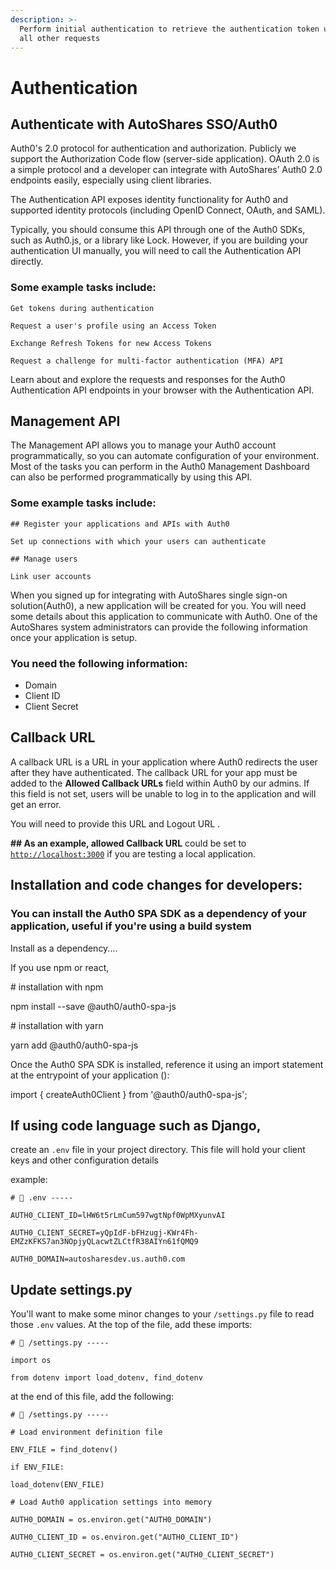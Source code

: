 ```yaml
---
description: >-
  Perform initial authentication to retrieve the authentication token used in
  all other requests
---
```


# Authentication

## Authenticate with AutoShares SSO/Auth0

Auth0's 2.0 protocol for authentication and authorization. Publicly we support the Authorization Code flow (server-side application). OAuth 2.0 is a simple protocol and a developer can integrate with AutoShares’ Auth0 2.0 endpoints easily, especially using client libraries.

The Authentication API exposes identity functionality for Auth0 and supported identity protocols (including OpenID Connect, OAuth, and SAML).

Typically, you should consume this API through one of the Auth0 SDKs, such as Auth0.js, or a library like Lock. However, if you are building your authentication UI manually, you will need to call the Authentication API directly.

### Some example tasks include:

```
Get tokens during authentication

Request a user's profile using an Access Token

Exchange Refresh Tokens for new Access Tokens

Request a challenge for multi-factor authentication (MFA) API
```

Learn about and explore the requests and responses for the Auth0 Authentication API endpoints in your browser with the Authentication API. 

## Management API

The Management API allows you to manage your Auth0 account programmatically, so you can automate configuration of your environment. Most of the tasks you can perform in the Auth0 Management Dashboard can also be performed programmatically by using this API.

### Some example tasks include:

```
## Register your applications and APIs with Auth0

Set up connections with which your users can authenticate

## Manage users

Link user accounts
```

When you signed up for integrating with AutoShares  single sign-on solution(Auth0), a new application will be created for you. You will need some details about this application to communicate with Auth0. One of the AutoShares system administrators can provide the following information once your application is setup.

### You need the following information:

* Domain
* Client ID
* Client Secret

&#x20;

&#x20;

## Callback URL

A callback URL is a URL in your application where Auth0 redirects the user after they have authenticated. The callback URL for your app must be added to the **Allowed Callback URLs** field within Auth0 by our admins. If this field is not set, users will be unable to log in to the application and will get an error.

&#x20;

You will need to provide this URL and Logout URL .

**## As an example, allowed Callback URL** could be set to [`http://localhost:3000`](http://localhost:3000) if you are testing a local application.

&#x20;

## Installation and code changes for developers:

### You can install the Auth0 SPA SDK as a dependency of your application, useful if you're using a build system

Install as a dependency....

If you use npm or react,

\# installation with npm

npm install --save @auth0/auth0-spa-js

&#x20;

\# installation with yarn

yarn add @auth0/auth0-spa-js

&#x20;

Once the Auth0 SPA SDK is installed, reference it using an import statement at the entrypoint of your application ():

import { createAuth0Client } from '@auth0/auth0-spa-js';

&#x20;

## If using code language such as Django,

create an `.env` file in your project directory. This file will hold your client keys and other configuration details

example:

`# 📁 .env -----`

`AUTH0_CLIENT_ID=lHW6t5rLmCum597wgtNpf0WpMXyunvAI`

`AUTH0_CLIENT_SECRET=yQpIdF-bFHzugj-KWr4Fh-EMZzKFKS7an3NOpjyQLacwtZLCtfR38AIYn61fQMQ9`

`AUTH0_DOMAIN=autosharesdev.us.auth0.com`



## Update settings.py

You'll want to make some minor changes to your `/settings.py` file to read those `.env` values. At the top of the file, add these imports:

```
# 📁 /settings.py -----
```

```
import os
```

```
from dotenv import load_dotenv, find_dotenv
```

&#x20;

&#x20;

at the end of this file, add the following:

`# 📁 /settings.py -----`

&#x20;

`# Load environment definition file`

`ENV_FILE = find_dotenv()`

`if ENV_FILE:`

&#x20;   `load_dotenv(ENV_FILE)`

&#x20;

&#x20;

`# Load Auth0 application settings into memory`

`AUTH0_DOMAIN = os.environ.get("AUTH0_DOMAIN")`

`AUTH0_CLIENT_ID = os.environ.get("AUTH0_CLIENT_ID")`

`AUTH0_CLIENT_SECRET = os.environ.get("AUTH0_CLIENT_SECRET")`

&#x20;
